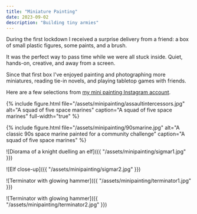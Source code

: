 ```yaml
---
title: "Miniature Painting"
date: 2023-09-02
description: "Building tiny armies"
---
```


During the first lockdown I received a surprise delivery from a friend: a box of small plastic figures, some paints, and a brush.

It was the perfect way to pass time while we were all stuck inside. Quiet, hands-on, creative, and away from a screen.

Since that first box I've enjoyed painting and photographing more miniatures, reading tie-in novels, and playing tabletop games with friends.

Here are a few selections from [my mini painting Instagram account](https://www.instagram.com/archaeovist/).

{% include figure.html file="/assets/minipainting/assaultintercessors.jpg" alt="A squad of five space marines" caption="A squad of five space marines" full-width="true" %}

{% include figure.html file="/assets/minipainting/90smarine.jpg" alt="A classic 90s space marine painted for a community challenge" caption="A squad of five space marines" %}

![Diorama of a knight duelling an elf]({{ "/assets/minipainting/sigmar1.jpg" }})

![Elf close-up]({{ "/assets/minipainting/sigmar2.jpg" }})

![Terminator with glowing hammer]({{ "/assets/minipainting/terminator1.jpg" }})

![Terminator with glowing hammer]({{ "/assets/minipainting/terminator2.jpg" }})